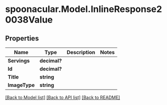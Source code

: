 # spoonacular.Model.InlineResponse20038Value
## Properties

Name | Type | Description | Notes
------------ | ------------- | ------------- | -------------
**Servings** | **decimal?** |  | 
**Id** | **decimal?** |  | 
**Title** | **string** |  | 
**ImageType** | **string** |  | 

[[Back to Model list]](../README.md#documentation-for-models) [[Back to API list]](../README.md#documentation-for-api-endpoints) [[Back to README]](../README.md)

